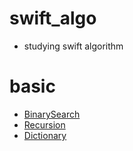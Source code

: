 # swift_algo

* studying swift algorithm

# basic
* [BinarySearch](https://github.com/Heodoo/swift_algo/blob/main/BinarySearch.playground/Contents.swift)
* [Recursion](https://github.com/Heodoo/swift_algo/blob/main/Factorial_Recursion.playground/Contents.swift)
* [Dictionary](https://github.com/Heodoo/swift_algo/blob/main/CountAlgorithm.playground/Contents.swift)
